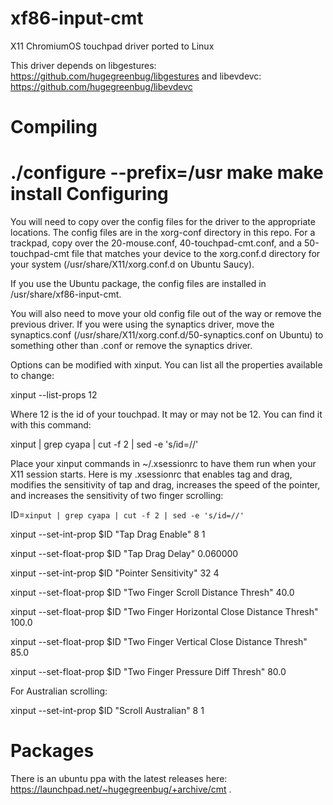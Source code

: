 xf86-input-cmt
==============

X11 ChromiumOS touchpad driver ported to Linux

This driver depends on libgestures: https://github.com/hugegreenbug/libgestures and libevdevc: https://github.com/hugegreenbug/libevdevc

Compiling
==============
./configure --prefix=/usr
make
make install 
Configuring
=============
You will need to copy over the config files for the driver to the appropriate locations.  The config files are in the xorg-conf directory in this repo.  For a trackpad, copy over the 20-mouse.conf, 40-touchpad-cmt.conf, and a 50-touchpad-cmt file that matches your device to the xorg.conf.d directory for your system (/usr/share/X11/xorg.conf.d on Ubuntu Saucy).

If you use the Ubuntu package, the config files are installed in /usr/share/xf86-input-cmt.

You will also need to move your old config file out of the way or remove the previous driver.  If you were using the synaptics driver, move the synaptics.conf (/usr/share/X11/xorg.conf.d/50-synaptics.conf on Ubuntu) to something other than .conf or remove the synaptics driver.

Options can be modified with xinput.  You can list all the properties available to change:

xinput --list-props 12

Where 12 is the id of your touchpad. It may or may not be 12.  You can find it with this command:

xinput | grep cyapa | cut -f 2 | sed -e 's/id=//'

Place your xinput commands in ~/.xsessionrc to have them run when your X11 session starts. Here is my .xsessionrc that enables tag and drag, modifies the sensitivity of tap and drag, increases the speed of the pointer, and increases the sensitivity of two finger scrolling:

ID=`xinput | grep cyapa | cut -f 2 | sed -e 's/id=//'`

xinput --set-int-prop $ID "Tap Drag Enable" 8 1

xinput --set-float-prop $ID "Tap Drag Delay" 0.060000

xinput --set-int-prop $ID "Pointer Sensitivity" 32 4

xinput --set-float-prop $ID "Two Finger Scroll Distance Thresh" 40.0

xinput --set-float-prop $ID "Two Finger Horizontal Close Distance Thresh" 100.0

xinput --set-float-prop $ID "Two Finger Vertical Close Distance Thresh" 85.0

xinput --set-float-prop $ID "Two Finger Pressure Diff Thresh" 80.0


For Australian scrolling:

xinput --set-int-prop $ID "Scroll Australian" 8 1

Packages
============
There is an ubuntu ppa with the latest releases here: https://launchpad.net/~hugegreenbug/+archive/cmt .
